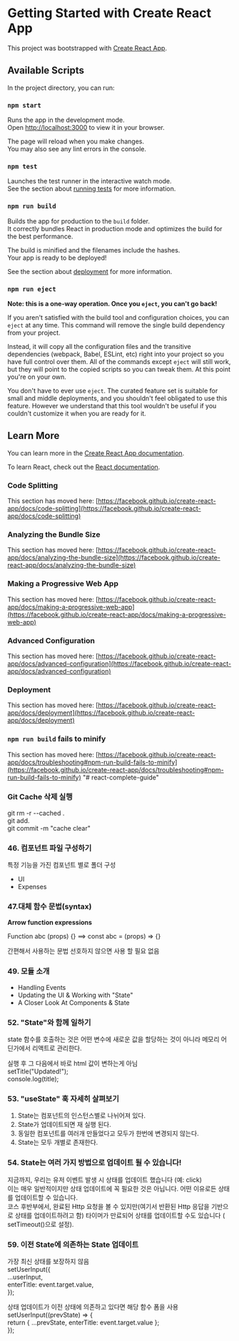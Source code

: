 # Getting Started with Create React App

This project was bootstrapped with [Create React App](https://github.com/facebook/create-react-app).

## Available Scripts

In the project directory, you can run:

### `npm start`

Runs the app in the development mode.\
Open [http://localhost:3000](http://localhost:3000) to view it in your browser.

The page will reload when you make changes.\
You may also see any lint errors in the console.

### `npm test`

Launches the test runner in the interactive watch mode.\
See the section about [running tests](https://facebook.github.io/create-react-app/docs/running-tests) for more information.

### `npm run build`

Builds the app for production to the `build` folder.\
It correctly bundles React in production mode and optimizes the build for the best performance.

The build is minified and the filenames include the hashes.\
Your app is ready to be deployed!

See the section about [deployment](https://facebook.github.io/create-react-app/docs/deployment) for more information.

### `npm run eject`

**Note: this is a one-way operation. Once you `eject`, you can't go back!**

If you aren't satisfied with the build tool and configuration choices, you can `eject` at any time. This command will remove the single build dependency from your project.

Instead, it will copy all the configuration files and the transitive dependencies (webpack, Babel, ESLint, etc) right into your project so you have full control over them. All of the commands except `eject` will still work, but they will point to the copied scripts so you can tweak them. At this point you're on your own.

You don't have to ever use `eject`. The curated feature set is suitable for small and middle deployments, and you shouldn't feel obligated to use this feature. However we understand that this tool wouldn't be useful if you couldn't customize it when you are ready for it.

## Learn More

You can learn more in the [Create React App documentation](https://facebook.github.io/create-react-app/docs/getting-started).

To learn React, check out the [React documentation](https://reactjs.org/).

### Code Splitting

This section has moved here: [https://facebook.github.io/create-react-app/docs/code-splitting](https://facebook.github.io/create-react-app/docs/code-splitting)

### Analyzing the Bundle Size

This section has moved here: [https://facebook.github.io/create-react-app/docs/analyzing-the-bundle-size](https://facebook.github.io/create-react-app/docs/analyzing-the-bundle-size)

### Making a Progressive Web App

This section has moved here: [https://facebook.github.io/create-react-app/docs/making-a-progressive-web-app](https://facebook.github.io/create-react-app/docs/making-a-progressive-web-app)

### Advanced Configuration

This section has moved here: [https://facebook.github.io/create-react-app/docs/advanced-configuration](https://facebook.github.io/create-react-app/docs/advanced-configuration)

### Deployment

This section has moved here: [https://facebook.github.io/create-react-app/docs/deployment](https://facebook.github.io/create-react-app/docs/deployment)

### `npm run build` fails to minify

This section has moved here: [https://facebook.github.io/create-react-app/docs/troubleshooting#npm-run-build-fails-to-minify](https://facebook.github.io/create-react-app/docs/troubleshooting#npm-run-build-fails-to-minify)
"# react-complete-guide"

### Git Cache 삭제 실행

git rm -r --cached .\
git add.\
git commit -m "cache clear"

### 46. 컴포넌트 파일 구성하기

특정 기능을 가진 컴포넌트 별로 폴더 구성

- UI
- Expenses

### 47.대체 함수 문법(syntax)

**Arrow function expressions**

Function abc (props) {} ==> const abc = (props) => {}

간편해서 사용하는 문법 선호하지 않으면 사용 할 필요 없음

### 49. 모듈 소개

- Handling Events
- Updating the UI & Working with "State"
- A Closer Look At Components & State

### 52. "State"와 함께 일하기

state 함수를 호출하는 것은 어떤 변수에 새로운 값을 할당하는 것이 아니라 메모리 어딘가에서 리액트로 관리한다.

실행 후 그 다음에서 바로 html 값이 변하는게 아님\
setTitle("Updated!");\
console.log(title);

### 53. "useState" 훅 자세히 살펴보기

1. State는 컴포넌트의 인스턴스별로 나뉘어져 있다.
2. State가 업데이트되면 재 실행 된다.
3. 동일한 컴포넌트를 여러개 만들었다고 모두가 한번에 변경되지 않는다.
4. State는 모두 개별로 존재한다.

### 54. State는 여러 가지 방법으로 업데이트 될 수 있습니다!

지금까지, 우리는 유저 이벤트 발생 시 상태를 업데이트 했습니다 (예: click)\
이는 매우 일반적이지만 상태 업데이트에 꼭 필요한 것은 아닙니다. 어떤 이유로든 상태를 업데이트할 수 있습니다.\
코스 후반부에서, 완료된 Http 요청을 볼 수 있지만(여기서 반환된 Http 응답을 기반으로 상태를 업데이트하려고 함) 타이머가 만료되어 상태를 업데이트할 수도 있습니다 ( setTimeout()으로 설정).

### 59. 이전 State에 의존하는 State 업데이트

가장 최신 상태를 보장하지 않음\
setUserInput({\
 ...userInput,\
 enterTitle: event.target.value,\
 });

상태 업데이트가 이전 상태에 의존하고 있다면 해당 함수 폼을 사용\
setUserInput((prevState) => {\
 return { ...prevState, enterTitle: event.target.value };\
 });
